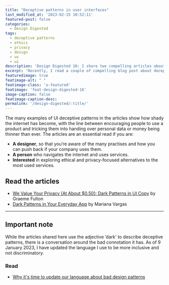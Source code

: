 ```yaml
---
title: "Deceptive patterns in user interfaces"
last_modified_at: '2023-02-15 10:52:11'
featured-post: false
categories:
  - Design Digested
tags:
  - deceptive patterns
  - ethics
  - privacy
  - design
  - ux
  - ui
description: 'Design Digested 16: I share two compelling articles about deceptive patterns in user interfaces to help you recognise them.'
excerpt: 'Recently, I read a couple of compelling blog post about deceptive patterns in user interfaces copy. An essential read to understand what they are, how they’re used to deceive people and how to recognise them.'
featuredimage: true
featimage-alt: " "
featimage-class: 'u-featured'
featimage: 'feat-design-digested-16'
image-caption: false
featimage-caption-desc:
permalink: '/design-digested/:title/'
---
```

The many examples of UI deceptive patterns in the articles show how shady the internet has become, with the line between encouraging people to use a product and tricking them into handing over personal data or money being thinner than ever. The articles are an essential read if you are:

<ul class="smd-ul">
<li><strong>A designer</strong>, so that you’re aware of the many practises and how you can push back if your company uses them.</li>
<li><strong>A person</strong> who navigates the internet and uses services.</li>
<li><strong>Interested</strong> in exploring ethical and privacy-focused alternatives to the most used services.</li>
</ul>

## Read the articles

<ul class="smd-ul">
<li><a href="https://prototypr.io/post/we-value-your-privacy-at-about-0-50-dark-patterns-in-ui-copy/">We Value Your Privacy (At About $0.50): Dark Patterns in UI Copy</a> by Graeme Fulton</li>
<li><a href="https://uxplanet.org/dark-design-patterns-in-your-everyday-apps-3627e439a8a1">Dark Patterns in Your Everyday App</a> by Mariana Vargas</li>
</ul>

---

## Important note

While the articles shared here use the adjective ’dark' to describe deceptive patterns, there is a conversation around the bad connotation it has. As of 9 January 2023, I have updated the language I use to be more inclusive and not discriminatory.

### Read

<ul class="smd-ul">
  <li><a href="https://amyhupe.co.uk/articles/changing-our-language-on-bad-patterns/">Why it's time to update our language about bad design patterns</a></li>
</ul>